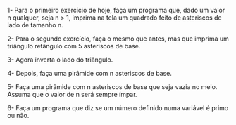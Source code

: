 1- Para o primeiro exercício de hoje, faça um programa que, dado um valor n qualquer, seja n > 1, imprima na tela um quadrado feito de asteriscos de lado de tamanho n.

2- Para o segundo exercício, faça o mesmo que antes, mas que imprima um triângulo retângulo com 5 asteriscos de base. 

3- Agora inverta o lado do triângulo.

4- Depois, faça uma pirâmide com n asteriscos de base.

5- Faça uma pirâmide com n asteriscos de base que seja vazia no meio. Assuma que o valor de n será sempre ímpar.

6- Faça um programa que diz se um número definido numa variável é primo ou não.